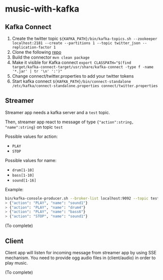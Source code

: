 # music-with-kafka

## Kafka Connect
1. Create the twitter topic `${KAFKA_PATH}/bin/kafka-topics.sh --zookeeper localhost:2181 --create --partitions 1 --topic twitter_json --replication-factor 1`
2. Clone the following [repo](https://github.com/jcustenborder/kafka-connect-twitter)
3. Build the connector `mvn clean package`
4. Make it visible for Kafka connect `export CLASSPATH="$(find target/kafka-connect-target/usr/share/kafka-connect -type f -name '*.jar' | tr '\n' ':')"` 
5. Change connect/twitter.properties to add your twitter tokens
6. Start kafka connect `${KAFKA_PATH}/bin/connect-standalone /etc/kafka/connect-standalone.properties connect/twitter.properties`

## Streamer

Streamer app needs a kafka server and a `test` topic.

Then, streamer app react to message of type `{"action":string, "name":string}` on topic `test`

Possible values for action: 
* `PLAY`
* `STOP`

Possible values for name:
* `drum[1-10]`
* `bass[1-10]`
* `sound[1-16]`

Example:

``` sh
bin/kafka-console-producer.sh --broker-list localhost:9092 --topic test
> {"action": "PLAY", "name": "sound1"}
> {"action": "PLAY", "name": "drum4"}
> {"action": "PLAY", "name": "bass6"}
> {"action": "STOP", "name": "sound1"}
```

(To complete)

## Client

Client app will listen for incoming message from streamer app by using SSE mechanism.
You need to provide ogg audio files in (client/audio) in order to play music.

(To complete)
